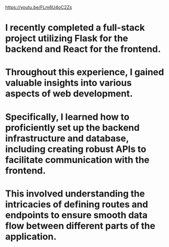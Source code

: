https://youtu.be/FLm6U4oC2Zs
# I recently completed a full-stack project utilizing Flask for the backend and React for the frontend. 
# Throughout this experience, I gained valuable insights into various aspects of web development. 
# Specifically, I learned how to proficiently set up the backend infrastructure and database, including creating robust APIs to facilitate communication with the frontend. 
# This involved understanding the intricacies of defining routes and endpoints to ensure smooth data flow between different parts of the application. 
